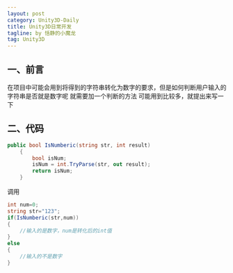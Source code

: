 ```yaml
---
layout: post
category: Unity3D-Daily
title: Unity3D日常开发
tagline: by 恬静的小魔龙
tag: Unity3D
---
```


## 一、前言
在项目中可能会用到将得到的字符串转化为数字的要求，但是如何判断用户输入的字符串是否就是数字呢
就需要加一个判断的方法
可能用到比较多，就提出来写一下

## 二、代码

```csharp
public bool IsNumberic(string str, int result)
    {
        bool isNum;
        isNum = int.TryParse(str, out result);
        return isNum;
    }
```
调用

```csharp
int num=0;
string str="123";
if(IsNumberic(str,num))
{
	//输入的是数字，num是转化后的int值
}
else
{
	//输入的不是数字
}
```

